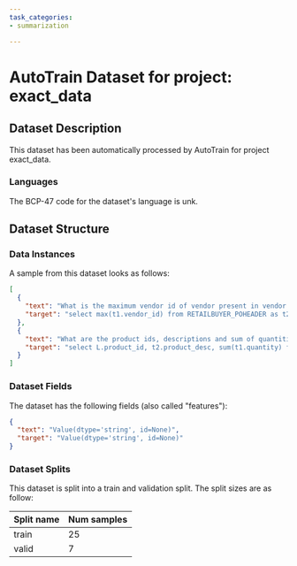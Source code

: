 ```yaml
---
task_categories:
- summarization

---
```

# AutoTrain Dataset for project: exact_data

## Dataset Description

This dataset has been automatically processed by AutoTrain for project exact_data.

### Languages

The BCP-47 code for the dataset's language is unk.

## Dataset Structure

### Data Instances

A sample from this dataset looks as follows:

```json
[
  {
    "text": "What is the maximum vendor id of vendor present in vendor table who has been issued a PO in 2021",
    "target": "select max(t1.vendor_id) from RETAILBUYER_POHEADER as t2 inner join RETAILBUYER_VENDOR as t1 on t2.vendor_id = t1.vendor_id where YEAR(t2.po_issuedt) = 2021"
  },
  {
    "text": "What are the product ids, descriptions and sum of quantities ordered for the products in purchase order line items",
    "target": "select L.product_id, t2.product_desc, sum(t1.quantity) from RETAILBUYER_PRODUCT_SOURCE as t2 INNER JOIN RETAILBUYER_POLINEITEM as t1 ON t2.PRODUCT_ID = t1.PRODUCT_ID GROUP BY t1.PRODUCT_ID, t2.product_desc"
  }
]
```

### Dataset Fields

The dataset has the following fields (also called "features"):

```json
{
  "text": "Value(dtype='string', id=None)",
  "target": "Value(dtype='string', id=None)"
}
```

### Dataset Splits

This dataset is split into a train and validation split. The split sizes are as follow:

| Split name   | Num samples         |
| ------------ | ------------------- |
| train        | 25 |
| valid        | 7 |
